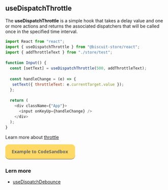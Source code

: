 ## useDispatchThrottle
The **useDispatchThrottle** is a simple hook that takes a delay value and one or more actions and returns the associated dispatchers that will be called once in the specified time interval.
```javascript
import React from "react";
import { useDispatchThrottle } from "@biscuit-store/react";
import { addThrottleText } from "./store/test";

function Input() {
  const [setText] = useDispatchThrottle(500, addThrottleText);

  const handleChange = (e) => {
   setText({ throttleText: e.currentTarget.value });
  };

  return (
    <div className={"App"}>
      <input onKeyUp={handleChange} />
    </div>
  );
}
```
Learn more about [throttle](https://javascript.info/task/throttle)

[![N|Solid](../assets/exemple-button.png)](https://codesandbox.io/s/vigorous-kalam-fyhdc?file=/src/DispatchThrottleExample.tsx)

### Lern more
- [useDispatchDebounce](/docs/react/USE_DEBOUNCE.md)